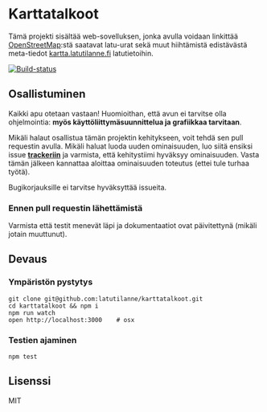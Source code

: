 # Karttatalkoot

Tämä projekti sisältää web-sovelluksen, jonka avulla voidaan linkittää
[OpenStreetMap](http://www.openstreetmap.org/#map=15/60.2715/25.1379&layers=D):stä
saatavat latu-urat sekä muut hiihtämistä edistävästä meta-tiedot
[kartta.latutilanne.fi](http://kartta.latutilanne.fi) latutietoihin.

[![Build-status](https://img.shields.io/travis/latutilanne/karttatalkoot/master.svg?style=flat-square)](https://travis-ci.org/latutilanne/karttatalkoot/branches/)


## Osallistuminen

Kaikki apu otetaan vastaan! Huomioithan, että avun ei tarvitse olla ohjelmointia:
**myös käyttöliittymäsuunnittelua ja grafiikkaa tarvitaan**.

Mikäli halaut osallistua tämän projektin kehitykseen, voit tehdä sen
pull requestin avulla. Mikäli haluat luoda uuden ominaisuuden, luo siitä 
ensiksi issue **[trackeriin](https://github.com/latutilanne/karttatalkoot/issues)**
ja varmista, että kehitystiimi hyväksyy ominaisuuden. Vasta tämän jälkeen
kannattaa aloittaa ominaisuuden toteutus (ettei tule turhaa työtä).

Bugikorjauksille ei tarvitse hyväksyttää issueita.

### Ennen pull requestin lähettämistä

Varmista että testit menevät läpi ja dokumentaatiot ovat päivitettynä
(mikäli jotain muuttunut).


## Devaus

### Ympäristön pystytys

    git clone git@github.com:latutilanne/karttatalkoot.git
    cd karttatalkoot && npm i
    npm run watch
    open http://localhost:3000    # osx 

### Testien ajaminen

    npm test 
    
    
## Lisenssi

MIT
